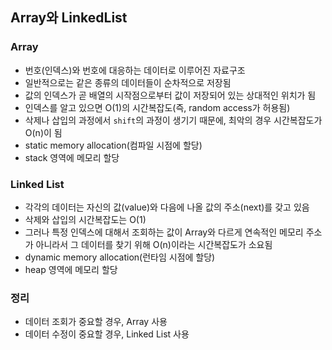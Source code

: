 ## Array와 LinkedList

### Array

- 번호(인덱스)와 번호에 대응하는 데이터로 이루어진 자료구조
- 일반적으로는 같은 종류의 데이터들이 순차적으로 저장됨
- 값의 인덱스가 곧 배열의 시작점으로부터 값이 저장되어 있는 상대적인 위치가 됨
- 인덱스를 알고 있으면 O(1)의 시간복잡도(즉, random access가 허용됨)
- 삭제나 삽입의 과정에서 `shift`의 과정이 생기기 때문에, 최악의 경우 시간복잡도가 O(n)이 됨
- static memory allocation(컴파일 시점에 할당)
- stack 영역에 메모리 할당

### Linked List

- 각각의 데이터는 자신의 값(value)와 다음에 나올 값의 주소(next)를 갖고 있음
- 삭제와 삽입의 시간복잡도는 O(1)
- 그러나 특정 인덱스에 대해서 조회하는 값이 Array와 다르게 연속적인 메모리 주소가 아니라서 그 데이터를 찾기 위해 O(n)이라는 시간복잡도가 소요됨
- dynamic memory allocation(런타임 시점에 할당)
- heap 영역에 메모리 할당

### 정리

- 데이터 조회가 중요할 경우, Array 사용
- 데이터 수정이 중요할 경우, Linked List 사용
